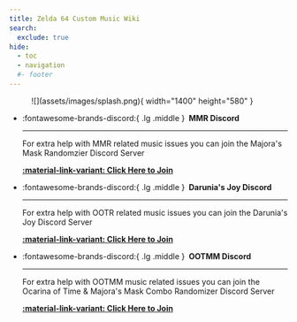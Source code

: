 ```yaml
---
title: Zelda 64 Custom Music Wiki
search:
  exclude: true
hide:
  - toc
  - navigation
  #- footer
---
```


<!-- Remove unwanted elements -->
<style>
  .md-header__title > .md-header__ellipsis {
    font-weight: 700;
  }

  /* Remove the Page Header */
  .md-typeset h1,
  .md-content__button {
    display: none;
  }
  .md-main__inner {
    margin-top: 0;
  }
  .md-content__inner::before {
    height: 0;
  }
  /* Remove the Git Comitters footer */
  .md-source-file__fact {
    display: none;
  }
</style>

<!-- Splash Image -->
<figure markdown="span">
  ![](assets/images/splash.png){ width="1400" height="580" }
  </figcaption>
</figure>

<!-- Create Discord Server Grid Buttons -->
<div class="grid cards" markdown>

-   :fontawesome-brands-discord:{ .lg .middle } __&nbsp;MMR Discord__
  
    ---

    For extra help with MMR related music issues you can join the Majora's Mask Randomzier Discord Server

    **[:material-link-variant: Click Here to Join](https://discord.gg/7jBRhhJ)**

-   :fontawesome-brands-discord:{ .lg .middle } __&nbsp;Darunia's Joy Discord__

    ---

    For extra help with OOTR related music issues you can join the Darunia's Joy Discord Server

    **[:material-link-variant: Click Here to Join](https://discord.gg/EVpd499gkS)**

</div>

<div class="grid cards" markdown>

-   :fontawesome-brands-discord:{ .lg .middle } __&nbsp;OOTMM Discord__

    ---

    For extra help with OOTMM music related issues you can join the Ocarina of Time & Majora's Mask Combo Randomizer Discord Server

    **[:material-link-variant: Click Here to Join](https://discord.gg/4QdtPBP6wf)**

</div>

<!-- Begin the rest of the page -->